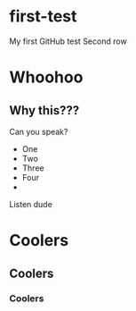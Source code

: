 # first-test
My first GitHub test
Second row
# Whoohoo
## Why this???
Can you speak?
- One
- Two
- Three
- Four
- 

Listen dude
# Coolers
## Coolers
### Coolers
